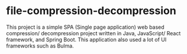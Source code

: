 # file-compression-decompression
This project is a simple SPA (Single page application) web based compression/ decompression project written in Java, JavaScript/ React framework, and Spring Boot. This application also used a lot of UI frameworks such as Bulma.
